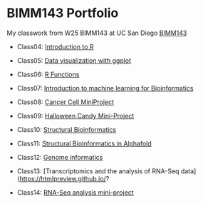 # BIMM143 Portfolio

My classwork from W25 BIMM143 at UC San Diego [BIMM143](https://bioboot.github.io/bimm143_W25/)


- Class04: [Introduction to R](https://htmlpreview.github.io/?https://raw.githubusercontent.com/t4hoang/BIMM143_Github/refs/heads/main/Lab%204/Lab-4_files/Lab-4.html)

- Class05: [Data visualization with ggplot](https://htmlpreview.github.io/?https://raw.githubusercontent.com/t4hoang/BIMM143_Github/refs/heads/main/Lab%205/Class%205.html)

- Class06: [R Functions](https://htmlpreview.github.io/?https://raw.githubusercontent.com/t4hoang/BIMM143_Github/refs/heads/main/Lab%206/Lab%206.html)

- Class07: [Introduction to machine learning for Bioinformatics](https://htmlpreview.github.io/?https://raw.githubusercontent.com/t4hoang/BIMM143_Github/refs/heads/main/Lab%207/Lab%207.html)

- Class08: [Cancer Cell MiniProject](https://htmlpreview.github.io/?https://raw.githubusercontent.com/t4hoang/BIMM143_Github/refs/heads/main/Lab8/Lab%208.html)

- Class09: [Halloween Candy Mini-Project](https://htmlpreview.github.io/?https://raw.githubusercontent.com/t4hoang/BIMM143_Github/refs/heads/main/Lab%209/Lab%209.html)

- Class10: [Structural Bioinformatics](https://htmlpreview.github.io/?https://raw.githubusercontent.com/t4hoang/BIMM143_Github/refs/heads/main/Lab%2010/Lab%2010.html)

- Class11: [Structural Bioinformatics in Alphafold](https://htmlpreview.github.io/?https://raw.githubusercontent.com/t4hoang/BIMM143_Github/refs/heads/main/Lab%2011/Lab%2011.html)

- Class12: [Genome informatics](https://htmlpreview.github.io/?https://raw.githubusercontent.com/t4hoang/BIMM143_Github/refs/heads/main/Lab%2012/Lab%2012.qmd)

- Class13: [Transcriptomics and the analysis of RNA-Seq data](https://htmlpreview.github.io/?

- Class14: [RNA-Seq analysis mini-project](https://htmlpreview.github.io/?https://raw.githubusercontent.com/t4hoang/BIMM143_Github/refs/heads/main/Lab%2014/Lab%2014.html)


